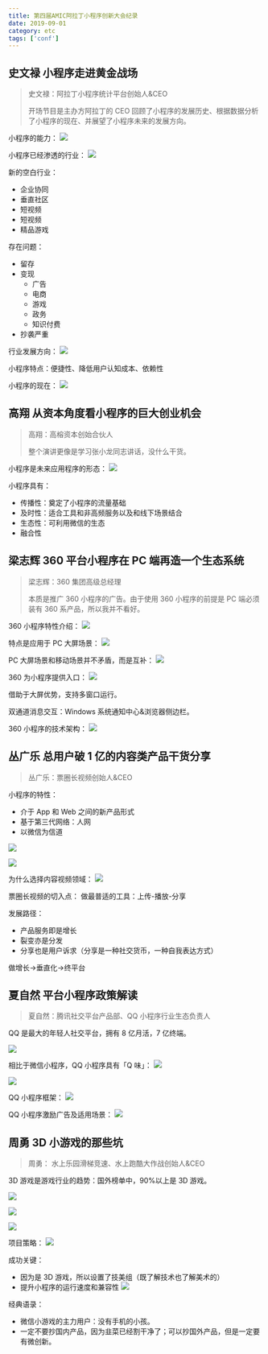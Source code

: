 ```yaml
---
title: 第四届AMIC阿拉丁小程序创新大会纪录
date: 2019-09-01
category: etc
tags: ['conf']
---
```


## 史文禄 小程序走进黄金战场

> 史文禄：阿拉丁小程序统计平台创始人&CEO
>
> 开场节目是主办方阿拉丁的 CEO 回顾了小程序的发展历史、根据数据分析了小程序的现在、并展望了小程序未来的发展方向。

小程序的能力：
![](https://pic.rhinoc.top/mweb/44EBBD4800B7CCBC21C3E4AB2D2F22E9.jpg)

小程序已经渗透的行业：
![](https://pic.rhinoc.top/mweb/ACBEF8C13BAFC7EDBF49B181226CF2D9.jpg)

新的空白行业：

-   企业协同
-   垂直社区
-   短视频
-   短视频
-   精品游戏

存在问题：

-   留存
-   变现
    -   广告
    -   电商
    -   游戏
    -   政务
    -   知识付费
-   抄袭严重

行业发展方向：
![](https://pic.rhinoc.top/mweb/6CA8AE1F1B676C595DD47C3B4BD82BB2.jpg)

小程序特点：便捷性、降低用户认知成本、依赖性

小程序的现在：
![](https://pic.rhinoc.top/mweb/147A36A891FD793B4B5B1851AE3077E2.jpg)

## 高翔 从资本角度看小程序的巨大创业机会

> 高翔：高榕资本创始合伙人
>
> 整个演讲更像是学习张小龙同志讲话，没什么干货。

小程序是未来应用程序的形态：
![](https://pic.rhinoc.top/mweb/A062E8C619E77859DE8B27175AC3CF24.jpg)

小程序具有：

-   传播性：奠定了小程序的流量基础
-   及时性：适合工具和非高频服务以及和线下场景结合
-   生态性：可利用微信的生态
-   融合性

## 梁志辉 360 平台小程序在 PC 端再造一个生态系统

> 梁志辉：360 集团高级总经理
>
> 本质是推广 360 小程序的广告。由于使用 360 小程序的前提是 PC 端必须装有 360 系产品，所以我并不看好。

360 小程序特性介绍：
![](https://pic.rhinoc.top/mweb/B28113A36CB6BFF0B85BEE62E9CB0E5F.jpg)

特点是应用于 PC 大屏场景：
![](https://pic.rhinoc.top/mweb/6BF44A506ACDE85806BCD9FB36A39081.jpg)

PC 大屏场景和移动场景并不矛盾，而是互补：
![](https://pic.rhinoc.top/mweb/AF2ACB4D7F0EA629B0357F8CF5EB2154.jpg)

360 为小程序提供入口：
![](https://pic.rhinoc.top/mweb/2BF7DBAAFF1570EABD28F0E31DF66F8B.jpg)

借助于大屏优势，支持多窗口运行。

双通道消息交互：Windows 系统通知中心&浏览器侧边栏。

360 小程序的技术架构：
![](https://pic.rhinoc.top/mweb/67871B2F2C944221BEEA4D7D021C1E9B.jpg)

## 丛广乐 总用户破 1 亿的内容类产品干货分享

> 丛广乐：票圈长视频创始人&CEO

小程序的特性：

-   介于 App 和 Web 之间的新产品形式
-   基于第三代网络：人网
-   以微信为信道

![](https://pic.rhinoc.top/mweb/A821559DD7CD3C8B91D4ED8A4EE42C02.jpg)

![](https://pic.rhinoc.top/mweb/31E5862D349971B6938C9310B17C277E.jpg)

为什么选择内容视频领域：
![](https://pic.rhinoc.top/mweb/D77BA7F71B14C6F1C73A905264953F5A.jpg)

票圈长视频的切入点：
做最普适的工具：上传-播放-分享

发展路径：

-   产品服务即是增长
-   裂变亦是分发
-   分享也是用户诉求（分享是一种社交货币，一种自我表达方式）

做增长->垂直化->终平台

## 夏自然 平台小程序政策解读

> 夏自然：腾讯社交平台产品部、QQ 小程序行业生态负责人

QQ 是最大的年轻人社交平台，拥有 8 亿月活，7 亿终端。

![](https://pic.rhinoc.top/mweb/70C700969CEFEF7D30E267D3AA6F2E25.jpg)

相比于微信小程序，QQ 小程序具有「Q 味」：
![](https://pic.rhinoc.top/mweb/01A111A28BF0C036E35FE13CE87C4718.jpg)

![](https://pic.rhinoc.top/mweb/7C60288A3E52E63A43C34667FA7E1EC4.jpg)

QQ 小程序框架：
![](https://pic.rhinoc.top/mweb/02B7DBFA94A614DD7223233CE8BBA82C.jpg)

QQ 小程序激励广告及适用场景：
![](https://pic.rhinoc.top/mweb/B8899A8D55514A8DE8A058CB965028BC.jpg)

## 周勇 3D 小游戏的那些坑

> 周勇： 水上乐园滑梯竞速、水上跑酷大作战创始人&CEO

3D 游戏是游戏行业的趋势：国外榜单中，90%以上是 3D 游戏。

![](https://pic.rhinoc.top/mweb/D0BFCA52F5CE189305B9A9D983CD4716.jpg)

![](https://pic.rhinoc.top/mweb/0970EAB02C426A2E1FDCC9C9399D0003.jpg)

![](https://pic.rhinoc.top/mweb/AB3638875823F95B37DA7E78672D741E.jpg)

项目策略：
![](https://pic.rhinoc.top/mweb/3FA28E503C58FBE9F2936A7BD9C5B134.jpg)

成功关键：

-   因为是 3D 游戏，所以设置了技美组（既了解技术也了解美术的）
-   提升小程序的运行速度和兼容性
    ![](https://pic.rhinoc.top/mweb/70882A814533D4F450FC85880F4129E1.jpg)

经典语录：

-   微信小游戏的主力用户：没有手机的小孩。
-   一定不要抄国内产品，因为韭菜已经割干净了；可以抄国外产品，但是一定要有微创新。
